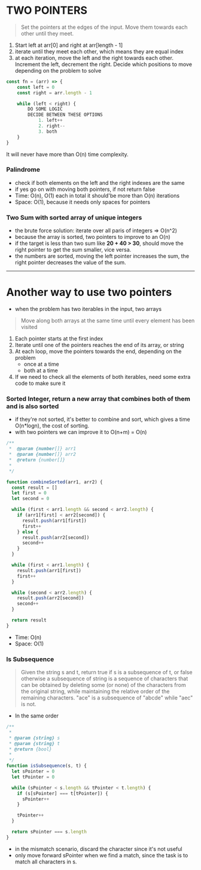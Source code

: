 # TWO POINTERS

> Set the pointers at the edges of the input. Move them towards each other until they meet.

1. Start left at arr[0] and right at arr[length - 1]
2. iterate until they meet each other, which means they are equal index
3. at each iteration, move the left and the right towards each other. Increment the left, decrement the right. Decide which positions to move depending on the problem to solve

```javascript
const fn = (arr) => {
    const left = 0
    const right = arr.length - 1

    while (left < right) {
        DO SOME LOGIC
        DECIDE BETWEEN THESE OPTIONS
            1. left++
            2. right--
            3. both
    }
}
```

It will never have more than O(n) time complexity.

### Palindrome

- check if both elements on the left and the right indexes are the same
- if yes go on with moving both pointers, if not return false
- Time: O(n), O(1) each in total it should'be more than O(n) iterations
- Space: O(1), because it needs only spaces for pointers

### Two Sum with sorted array of unique integers

- the brute force solution: iterate over all paris of integers => O(n^2)
- because the array is sorted, two pointers to improve to an O(n)
- if the target is less than two sum like **20 + 40 > 30**, should move the right pointer to get the sum smaller, vice versa.
- the numbers are sorted, moving the left pointer increases the sum, the right pointer decreases the value of the sum.

---

# Another way to use two pointers

- when the problem has two iterables in the input, two arrays

> Move along both arrays at the same time until every element has been visited

1. Each pointer starts at the first index
2. Iterate until one of the pointers reaches the end of its array, or string
3. At each loop, move the pointers towards the end, depending on the problem
   - once at a time
   - both at a time
4. If we need to check all the elements of both iterables, need some extra code to make sure it

### Sorted Integer, return a new array that combines both of them and is also sorted

- if they're not sorted, it's better to combine and sort, which gives a time O(n\*logn), the cost of sorting.
- with two pointers we can improve it to O(n+m) = O(n)

```javascript
/**
 *  @param {number[]} arr1
 *  @param {number[]} arr2
 *  @return {number[]}
 *
 */

function combineSorted(arr1, arr2) {
  const result = []
  let first = 0
  let second = 0

  while (first < arr1.length && second < arr2.length) {
    if (arr1[first] < arr2[second]) {
      result.push(arr1[first])
      first++
    } else {
      result.push(arr2[second])
      second++
    }
  }

  while (first < arr1.length) {
    result.push(arr1[first])
    first++
  }

  while (second < arr2.length) {
    result.push(arr2[second])
    second++
  }

  return result
}
```

- Time: O(n)
- Space: O(1)

### Is Subsequence

> Given the string s and t, return true if s is a subsequence of t, or false otherwise
> a subsequence of string is a sequence of characters that can be obtained by deleting some (or none) of the characters from the original string, while maintaining the relative order of the remaining characters.
> "ace" is a subsequence of "abcde" while "aec" is not.

- In the same order

```javascript
/**
 *
 * @param {string} s
 * @param {string} t
 * @return {bool}
 *
 */
function isSubsequence(s, t) {
  let sPointer = 0
  let tPointer = 0

  while (sPointer < s.length && tPointer < t.length) {
    if (s[sPointer] === t[tPointer]) {
      sPointer++
    }

    tPointer++
  }

  return sPointer === s.length
}
```

- in the mismatch scenario, discard the character since it's not useful
- only move forward sPointer when we find a match, since the task is to match all characters in s.
